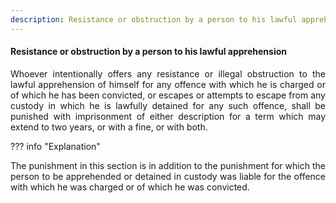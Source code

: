 ```yaml
---
description: Resistance or obstruction by a person to his lawful apprehension
---
```


#### Resistance or obstruction by a person to his lawful apprehension
<div style="text-align: justify">

Whoever intentionally offers any resistance or illegal obstruction to the lawful apprehension of himself for any offence with which he is charged or of which he has been convicted, or escapes or attempts to escape from any custody in which he is lawfully detained for any such offence, shall be punished with imprisonment of either description for a term which may extend to two years, or with a fine, or with both.

</div>

??? info "Explanation"
    <div style="text-align: justify"> The punishment in this section is in addition to the punishment for which the person to be apprehended or detained in custody was liable for the offence with which he was charged or of which he was convicted.
